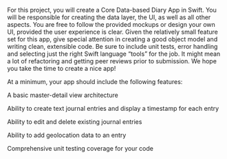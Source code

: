 For this project, you will create a Core Data-based Diary App in Swift. You will be responsible for creating the data layer, the UI, as well as all other aspects. You are free to follow the provided mockups or design your own UI, provided the user experience is clear. Given the relatively small feature set for this app, give special attention in creating a good object model and writing clean, extensible code. Be sure to include unit tests, error handling and selecting just the right Swift language “tools” for the job. It might mean a lot of refactoring and getting peer reviews prior to submission. We hope you take the time to create a nice app!

At a minimum, your app should include the following features:


A basic master-detail view architecture

Ability to create text journal entries and display a timestamp for each entry

Ability to edit and delete existing journal entries

Ability to add geolocation data to an entry

Comprehensive unit testing coverage for your code


